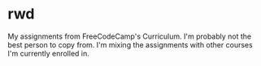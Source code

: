 # rwd
My assignments from FreeCodeCamp's Curriculum. I'm probably not the best person to copy from. I'm mixing the assignments with other courses I'm currently enrolled in.
